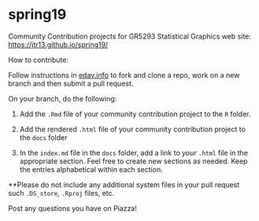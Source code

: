 # spring19
Community Contribution projects for GR5293 Statistical Graphics  web site: https://jtr13.github.io/spring19/

How to contribute:

Follow instructions in [edav.info](https://edav.info/github.html#branching-someone-elses-repo) to fork and clone a repo, work on a new branch and then submit a pull request.

On your branch, do the following:

1. Add the `.Rmd` file of your community contribution project to the `R` folder.

2. Add the rendered `.html` file of your community contribution project to the `docs` folder

3. In the `index.md` file in the `docs` folder, add a link to *your* `.html` file in the appropriate section.  Feel free to create new sections as needed. Keep the entries alphabetical within each section.

**Please do not include any additional system files in your pull request such `.DS_store`, `.Rproj` files, etc.

Post any questions you have on Piazza!

